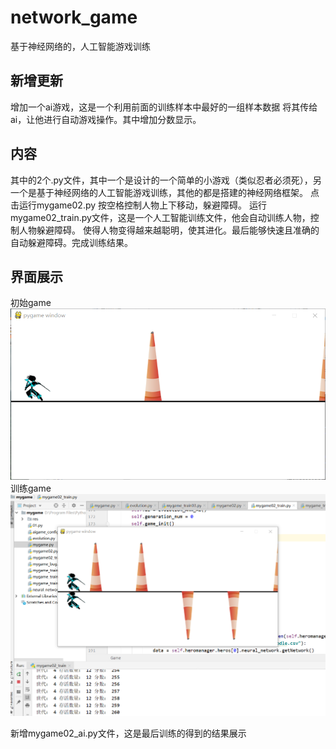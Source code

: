 # network_game
基于神经网络的，人工智能游戏训练
## 新增更新
增加一个ai游戏，这是一个利用前面的训练样本中最好的一组样本数据 将其传给ai，让他进行自动游戏操作。其中增加分数显示。
## 内容
其中的2个.py文件，其中一个是设计的一个简单的小游戏（类似忍者必须死），另一个是基于神经网络的人工智能游戏训练，其他的都是搭建的神经网络框架。
点击运行mygame02.py 按空格控制人物上下移动，躲避障碍。    运行mygame02_train.py文件，这是一个人工智能训练文件，他会自动训练人物，控制人物躲避障碍。
使得人物变得越来越聪明，使其进化。最后能够快速且准确的自动躲避障碍。完成训练结果。
## 界面展示
初始game
![](display_01.png)
训练game
![](display_02.png)

新增mygame02_ai.py文件，这是最后训练的得到的结果展示
